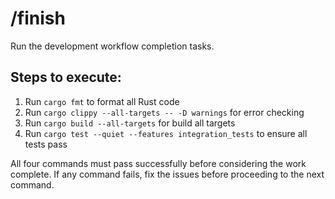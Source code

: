 # /finish

Run the development workflow completion tasks.

## Steps to execute:

1. Run `cargo fmt` to format all Rust code
2. Run `cargo clippy --all-targets -- -D warnings` for error checking
3. Run `cargo build --all-targets` for build all targets
4. Run `cargo test --quiet --features integration_tests` to ensure all tests pass

All four commands must pass successfully before considering the work complete. If any command fails, fix the issues before proceeding to the next command.
